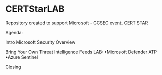 # CERTStarLAB

Repository created to support Microsoft - GCSEC event.
CERT STAR

Agenda:

  Intro
  Microsoft Security Overview

  Bring Your Own Threat Intelligence Feeds LAB:
  •Microsoft Defender ATP
  •Azure Sentinel
  

  Closing


  
 



